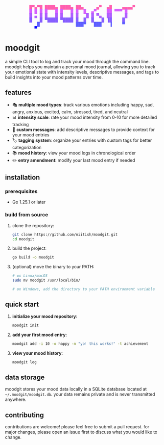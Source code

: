 <div align="center">
<pre style="line-height: 1;">
<span style="color: #ff5faf;">█▀▄▀█ ████▄ ████▄ ██▄     ▄▀  ▄█    ▄▄▄▄▀</span>
<span style="color: #d75fff;">█ █ █ █   █ █   █ █  █  ▄▀    ██ ▀▀▀ █   </span>
<span style="color: #af5fff;">█ ▄ █ █   █ █   █ █   █ █ ▀▄  ██     █   </span>
<span style="color: #875fff;">█   █ ▀████ ▀████ █  █  █   █ ▐█    █    </span>
<span style="color: #5f5fff;">   █              ███▀   ███   ▐    ▀    </span>
<span style="color: #0000ff;">  ▀                                      </span>
</pre>
</div>

# moodgit

a simple CLI tool to log and track your mood through the command line. moodgit helps you maintain a personal mood journal, allowing you to track your emotional state with intensity levels, descriptive messages, and tags to build insights into your mood patterns over time.

## features

- 🎭 **multiple mood types**: track various emotions including happy, sad, angry, anxious, excited, calm, stressed, tired, and neutral
- 📊 **intensity scale**: rate your mood intensity from 0-10 for more detailed tracking
- 📝 **custom messages**: add descriptive messages to provide context for your mood entries
- 🏷️ **tagging system**: organize your entries with custom tags for better categorization
- 📚 **mood history**: view your mood logs in chronological order
- ✏️ **entry amendment**: modify your last mood entry if needed

## installation

### prerequisites

- Go 1.25.1 or later

### build from source

1. clone the repository:

   ```bash
   git clone https://github.com/niitish/moodgit.git
   cd moodgit
   ```

2. build the project:

   ```bash
   go build -o moodgit
   ```

3. (optional) move the binary to your PATH:

   ```bash
   # on Linux/macOS
   sudo mv moodgit /usr/local/bin/

   # on Windows, add the directory to your PATH environment variable
   ```

## quick start

1. **initialize your mood repository**:

   ```bash
   moodgit init
   ```

2. **add your first mood entry**:

   ```bash
   moodgit add -i 10 -o happy -m "yo! this works!" -t achievement
   ```

3. **view your mood history**:
   ```bash
   moodgit log
   ```

## data storage

moodgit stores your mood data locally in a SQLite database located at `~/.moodgit/moodgit.db`. your data remains private and is never transmitted anywhere.

## contributing

contributions are welcome! please feel free to submit a pull request. for major changes, please open an issue first to discuss what you would like to change.
